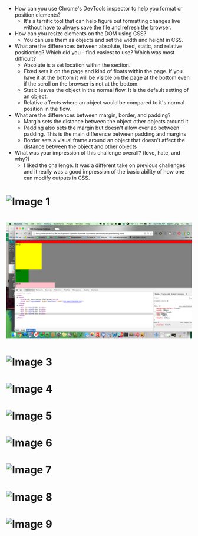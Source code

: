 - How can you use Chrome's DevTools inspector to help you format or position elements?
	- It's a terrific tool that can help figure out formatting changes live without have to always save the file and refresh the browser. 
- How can you resize elements on the DOM using CSS?
	- You can use them as objects and set the width and height in CSS.
- What are the differences between absolute, fixed, static, and relative positioning? Which did you - find easiest to use? Which was most difficult?
	- Absolute is a set location within the section. 
	- Fixed sets it on the page and kind of floats within the page. If you have it at the bottom it will be visible on the page at the bottom even if the scroll on the browser is not at the bottom.
	- Static leaves the object in the normal flow. It is the default setting of an object.
	- Relative affects where an object would be compared to it's normal position in the flow.
- What are the differences between margin, border, and padding?
	- Margin sets the distance between the object other objects around it
	- Padding also sets the margin but doesn't allow overlap between padding. This is the main difference between padding and margins
	- Border sets a visual frame around an object that doesn't affect the distance between the object and other objects
- What was your impression of this challenge overall? (love, hate, and why?)
	- I liked the challenge. It was a different take on previous challenges and it really was a good impression of the basic ability of how one can modify outputs in CSS.

# ![Image 1](week-3/chrome_devtools/imgs/as_1.png)  
# ![Image 2](imgs/as_2.png)  
# ![Image 3](/week-3/chrome_devtools/imgs/as_3.png)  
# ![Image 4](/imgs/as_4.png)  
# ![Image 5](week-3/chrome_devtools/imgs/as_5.png)  
# ![Image 6](week-3/chrome_devtools/imgs/as_6.png)  
# ![Image 7](week-3/chrome_devtools/imgs/as_7.png)  
# ![Image 8](week-3/chrome_devtools/imgs/as_8.png)  
# ![Image 9](week-3/chrome_devtools/imgs/as_9.png)


